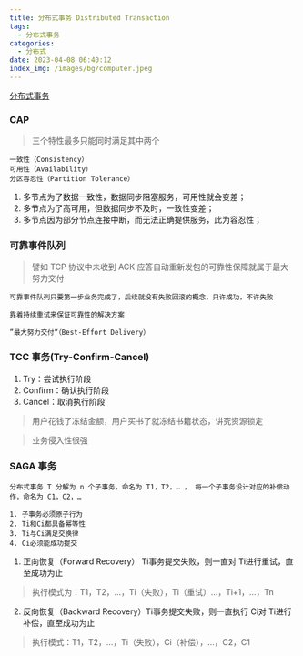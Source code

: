 ```yaml
---
title: 分布式事务 Distributed Transaction
tags:
  - 分布式事务
categories:
  - 分布式
date: 2023-04-08 06:40:12
index_img: /images/bg/computer.jpeg
---
```


[分布式事务](http://icyfenix.cn/architect-perspective/general-architecture/transaction/distributed.html)

### CAP

> 三个特性最多只能同时满足其中两个

```
一致性（Consistency）
可用性（Availability）
分区容忍性（Partition Tolerance）
```
1. 多节点为了数据一致性，数据同步阻塞服务，可用性就会变差；
2. 多节点为了高可用，但数据同步不及时，一致性变差；
3. 多节点因为部分节点连接中断，而无法正确提供服务，此为容忍性；


### 可靠事件队列

> 譬如 TCP 协议中未收到 ACK 应答自动重新发包的可靠性保障就属于最大努力交付
```
可靠事件队列只要第一步业务完成了，后续就没有失败回滚的概念，只许成功，不许失败

靠着持续重试来保证可靠性的解决方案

”最大努力交付“（Best-Effort Delivery）
```


### TCC 事务(Try-Confirm-Cancel)

1. Try：尝试执行阶段
2. Confirm：确认执行阶段
3. Cancel：取消执行阶段

> 用户花钱了冻结金额，用户买书了就冻结书籍状态，讲究资源锁定

> 业务侵入性很强

### SAGA 事务

```
分布式事务 T 分解为 n 个子事务，命名为 T1，T2，… ， 每一个子事务设计对应的补偿动作，命名为 C1，C2，…
```

```
1. 子事务必须原子行为
2. Ti和Ci都具备幂等性
3. Ti与Ci满足交换律
4. Ci必须能成功提交
```

1. 正向恢复（Forward Recovery） Ti事务提交失败，则一直对 Ti进行重试，直至成功为止

> 执行模式为：T1，T2，…，Ti（失败），Ti（重试）…，Ti+1，…，Tn

2. 反向恢复（Backward Recovery）Ti事务提交失败，则一直执行 Ci对 Ti进行补偿，直至成功为止

> 执行模式：T1，T2，…，Ti（失败），Ci（补偿），…，C2，C1

